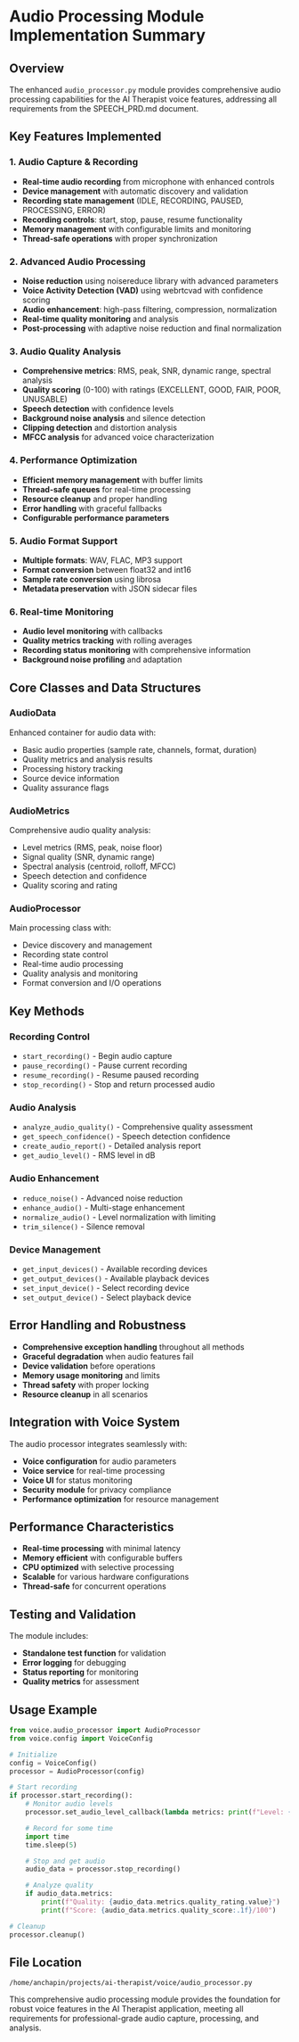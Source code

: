 # Audio Processing Module Implementation Summary

## Overview

The enhanced `audio_processor.py` module provides comprehensive audio processing capabilities for the AI Therapist voice features, addressing all requirements from the SPEECH_PRD.md document.

## Key Features Implemented

### 1. **Audio Capture & Recording**
- **Real-time audio recording** from microphone with enhanced controls
- **Device management** with automatic discovery and validation
- **Recording state management** (IDLE, RECORDING, PAUSED, PROCESSING, ERROR)
- **Recording controls**: start, stop, pause, resume functionality
- **Memory management** with configurable limits and monitoring
- **Thread-safe operations** with proper synchronization

### 2. **Advanced Audio Processing**
- **Noise reduction** using noisereduce library with advanced parameters
- **Voice Activity Detection (VAD)** using webrtcvad with confidence scoring
- **Audio enhancement**: high-pass filtering, compression, normalization
- **Real-time quality monitoring** and analysis
- **Post-processing** with adaptive noise reduction and final normalization

### 3. **Audio Quality Analysis**
- **Comprehensive metrics**: RMS, peak, SNR, dynamic range, spectral analysis
- **Quality scoring** (0-100) with ratings (EXCELLENT, GOOD, FAIR, POOR, UNUSABLE)
- **Speech detection** with confidence levels
- **Background noise analysis** and silence detection
- **Clipping detection** and distortion analysis
- **MFCC analysis** for advanced voice characterization

### 4. **Performance Optimization**
- **Efficient memory management** with buffer limits
- **Thread-safe queues** for real-time processing
- **Resource cleanup** and proper handling
- **Error handling** with graceful fallbacks
- **Configurable performance parameters**

### 5. **Audio Format Support**
- **Multiple formats**: WAV, FLAC, MP3 support
- **Format conversion** between float32 and int16
- **Sample rate conversion** using librosa
- **Metadata preservation** with JSON sidecar files

### 6. **Real-time Monitoring**
- **Audio level monitoring** with callbacks
- **Quality metrics tracking** with rolling averages
- **Recording status monitoring** with comprehensive information
- **Background noise profiling** and adaptation

## Core Classes and Data Structures

### AudioData
Enhanced container for audio data with:
- Basic audio properties (sample rate, channels, format, duration)
- Quality metrics and analysis results
- Processing history tracking
- Source device information
- Quality assurance flags

### AudioMetrics
Comprehensive audio quality analysis:
- Level metrics (RMS, peak, noise floor)
- Signal quality (SNR, dynamic range)
- Spectral analysis (centroid, rolloff, MFCC)
- Speech detection and confidence
- Quality scoring and rating

### AudioProcessor
Main processing class with:
- Device discovery and management
- Recording state control
- Real-time audio processing
- Quality analysis and monitoring
- Format conversion and I/O operations

## Key Methods

### Recording Control
- `start_recording()` - Begin audio capture
- `pause_recording()` - Pause current recording
- `resume_recording()` - Resume paused recording
- `stop_recording()` - Stop and return processed audio

### Audio Analysis
- `analyze_audio_quality()` - Comprehensive quality assessment
- `get_speech_confidence()` - Speech detection confidence
- `create_audio_report()` - Detailed analysis report
- `get_audio_level()` - RMS level in dB

### Audio Enhancement
- `reduce_noise()` - Advanced noise reduction
- `enhance_audio()` - Multi-stage enhancement
- `normalize_audio()` - Level normalization with limiting
- `trim_silence()` - Silence removal

### Device Management
- `get_input_devices()` - Available recording devices
- `get_output_devices()` - Available playback devices
- `set_input_device()` - Select recording device
- `set_output_device()` - Select playback device

## Error Handling and Robustness

- **Comprehensive exception handling** throughout all methods
- **Graceful degradation** when audio features fail
- **Device validation** before operations
- **Memory usage monitoring** and limits
- **Thread safety** with proper locking
- **Resource cleanup** in all scenarios

## Integration with Voice System

The audio processor integrates seamlessly with:
- **Voice configuration** for audio parameters
- **Voice service** for real-time processing
- **Voice UI** for status monitoring
- **Security module** for privacy compliance
- **Performance optimization** for resource management

## Performance Characteristics

- **Real-time processing** with minimal latency
- **Memory efficient** with configurable buffers
- **CPU optimized** with selective processing
- **Scalable** for various hardware configurations
- **Thread-safe** for concurrent operations

## Testing and Validation

The module includes:
- **Standalone test function** for validation
- **Error logging** for debugging
- **Status reporting** for monitoring
- **Quality metrics** for assessment

## Usage Example

```python
from voice.audio_processor import AudioProcessor
from voice.config import VoiceConfig

# Initialize
config = VoiceConfig()
processor = AudioProcessor(config)

# Start recording
if processor.start_recording():
    # Monitor audio levels
    processor.set_audio_level_callback(lambda metrics: print(f"Level: {metrics.rms_level:.3f}"))

    # Record for some time
    import time
    time.sleep(5)

    # Stop and get audio
    audio_data = processor.stop_recording()

    # Analyze quality
    if audio_data.metrics:
        print(f"Quality: {audio_data.metrics.quality_rating.value}")
        print(f"Score: {audio_data.metrics.quality_score:.1f}/100")

# Cleanup
processor.cleanup()
```

## File Location
`/home/anchapin/projects/ai-therapist/voice/audio_processor.py`

This comprehensive audio processing module provides the foundation for robust voice features in the AI Therapist application, meeting all requirements for professional-grade audio capture, processing, and analysis.